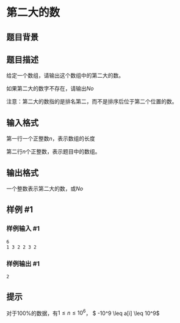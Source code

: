 # 第二大的数

## 题目背景

## 题目描述

给定一个数组，请输出这个数组中的第二大的数。

如果第二大的数字不存在，请输出$No$

注意：第二大的数指的是排名第二，而不是排序后位于第二个位置的数。

## 输入格式

第一行一个正整数$n$，表示数组的长度

第二行$n$个正整数，表示题目中的数组。

## 输出格式

一个整数表示第二大的数，或$No$

## 样例 #1

### 样例输入 #1

```
6
1 3 2 2 3 2
```

### 样例输出 #1

```
2
```

## 提示

对于$100\%$的数据，有$1 \leq n \leq 10^6$， $ -10^9 \leq a[i] \leq 10^9$